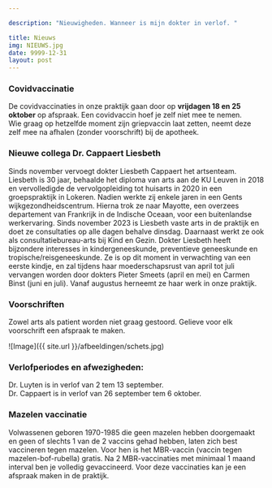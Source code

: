 ```yaml
---

description: "Nieuwigheden. Wanneer is mijn dokter in verlof. "

title: Nieuws
img: NIEUWS.jpg
date: 9999-12-31
layout: post
---
```


### Covidvaccinatie
De covidvaccinaties in onze praktijk gaan door op **vrijdagen 18 en 25 oktober** op afspraak. Een covidvaccin hoef je zelf niet mee te nemen. <br>
Wie graag op hetzelfde moment zijn griepvaccin laat zetten, neemt deze zelf mee na afhalen (zonder voorschrift) bij de apotheek. <br>

### Nieuwe collega Dr. Cappaert Liesbeth
Sinds november vervoegt dokter Liesbeth Cappaert het artsenteam. Liesbeth is 30 jaar, behaalde het diploma van arts aan de KU Leuven in 2018 en vervolledigde de vervolgopleiding tot huisarts in 2020 in een groepspraktijk in Lokeren. Nadien werkte zij enkele jaren in een Gents wijkgezondheidscentrum. Hierna trok ze naar Mayotte, een overzees departement van Frankrijk in de Indische Oceaan, voor een buitenlandse werkervaring. Sinds november 2023 is Liesbeth vaste arts in de praktijk en doet ze consultaties op alle dagen behalve dinsdag. Daarnaast werkt ze ook als consultatiebureau-arts bij Kind en Gezin. Dokter Liesbeth heeft bijzondere interesses in kindergeneeskunde, preventieve geneeskunde en tropische/reisgeneeskunde.  Ze is op dit moment in verwachting van een eerste kindje, en zal tijdens haar moederschapsrust van april tot juli vervangen worden door dokters Pieter Smeets (april en mei) en Carmen Binst (juni en juli). Vanaf augustus herneemt ze haar werk in onze praktijk. 

### Voorschriften
Zowel arts als patient worden niet graag gestoord. Gelieve voor elk voorschrift een afspraak te maken.





![Image]({{ site.url }}/afbeeldingen/schets.jpg)



### Verlofperiodes en afwezigheden:
Dr. Luyten is in verlof van 2 tem 13 september. <br>
Dr. Cappaert is in verlof van 26 september tem 6 oktober.

### Mazelen vaccinatie
Volwassenen geboren 1970-1985 die geen mazelen hebben doorgemaakt en geen of slechts 1 van de 2 vaccins gehad hebben, laten zich best vaccineren tegen mazelen. Voor hen is het MBR-vaccin (vaccin tegen mazelen-bof-rubella) gratis. Na 2 MBR-vaccinaties met minimaal 1 maand interval ben je volledig gevaccineerd. Voor deze vaccinaties kan je een afspraak maken in de praktijk.



